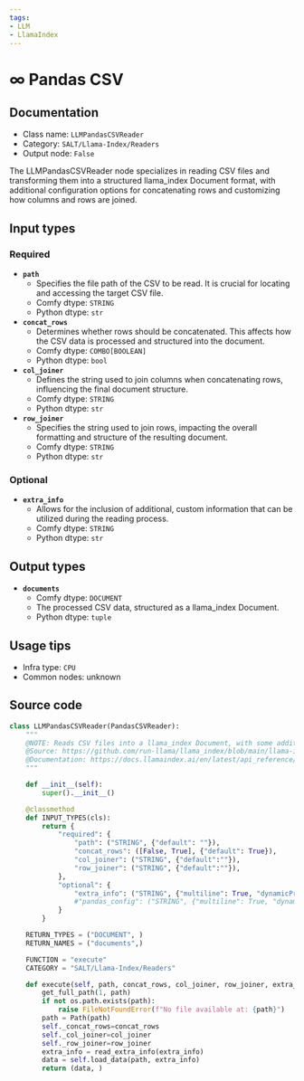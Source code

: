 ```yaml
---
tags:
- LLM
- LlamaIndex
---
```


# ∞ Pandas CSV
## Documentation
- Class name: `LLMPandasCSVReader`
- Category: `SALT/Llama-Index/Readers`
- Output node: `False`

The LLMPandasCSVReader node specializes in reading CSV files and transforming them into a structured llama_index Document format, with additional configuration options for concatenating rows and customizing how columns and rows are joined.
## Input types
### Required
- **`path`**
    - Specifies the file path of the CSV to be read. It is crucial for locating and accessing the target CSV file.
    - Comfy dtype: `STRING`
    - Python dtype: `str`
- **`concat_rows`**
    - Determines whether rows should be concatenated. This affects how the CSV data is processed and structured into the document.
    - Comfy dtype: `COMBO[BOOLEAN]`
    - Python dtype: `bool`
- **`col_joiner`**
    - Defines the string used to join columns when concatenating rows, influencing the final document structure.
    - Comfy dtype: `STRING`
    - Python dtype: `str`
- **`row_joiner`**
    - Specifies the string used to join rows, impacting the overall formatting and structure of the resulting document.
    - Comfy dtype: `STRING`
    - Python dtype: `str`
### Optional
- **`extra_info`**
    - Allows for the inclusion of additional, custom information that can be utilized during the reading process.
    - Comfy dtype: `STRING`
    - Python dtype: `str`
## Output types
- **`documents`**
    - Comfy dtype: `DOCUMENT`
    - The processed CSV data, structured as a llama_index Document.
    - Python dtype: `tuple`
## Usage tips
- Infra type: `CPU`
- Common nodes: unknown


## Source code
```python
class LLMPandasCSVReader(PandasCSVReader):
    """
    @NOTE: Reads CSV files into a llama_index Document, with some additional joiner config
    @Source: https://github.com/run-llama/llama_index/blob/main/llama-index-integrations/readers/llama-index-readers-file/llama_index/readers/file/tabular/base.py
    @Documentation: https://docs.llamaindex.ai/en/latest/api_reference/readers/file/#llama_index.readers.file.PandasCSVReader
    """

    def __init__(self):
        super().__init__()

    @classmethod
    def INPUT_TYPES(cls):
        return {
            "required": {
                "path": ("STRING", {"default": ""}),
                "concat_rows": ([False, True], {"default": True}),
                "col_joiner": ("STRING", {"default":""}),
                "row_joiner": ("STRING", {"default":""}),
            },
            "optional": {
                "extra_info": ("STRING", {"multiline": True, "dynamicPrompts": False, "default": "{}"}),
    			#"pandas_config": ("STRING", {"multiline": True, "dynamicPrompts": False, "default": "{}"}),
            }
        }

    RETURN_TYPES = ("DOCUMENT", )
    RETURN_NAMES = ("documents",)

    FUNCTION = "execute"
    CATEGORY = "SALT/Llama-Index/Readers"

    def execute(self, path, concat_rows, col_joiner, row_joiner, extra_info:str="{}", fs = None):
        get_full_path(1, path)
        if not os.path.exists(path):
            raise FileNotFoundError(f"No file available at: {path}")
        path = Path(path)
        self._concat_rows=concat_rows
        self._col_joiner=col_joiner
        self._row_joiner=row_joiner
        extra_info = read_extra_info(extra_info)
        data = self.load_data(path, extra_info)
        return (data, )

```
